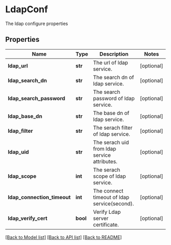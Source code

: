 # LdapConf

The ldap configure properties

## Properties
Name | Type | Description | Notes
------------ | ------------- | ------------- | -------------
**ldap_url** | **str** | The url of ldap service. | [optional] 
**ldap_search_dn** | **str** | The search dn of ldap service. | [optional] 
**ldap_search_password** | **str** | The search password of ldap service. | [optional] 
**ldap_base_dn** | **str** | The base dn of ldap service. | [optional] 
**ldap_filter** | **str** | The serach filter of ldap service. | [optional] 
**ldap_uid** | **str** | The serach uid from ldap service attributes. | [optional] 
**ldap_scope** | **int** | The serach scope of ldap service. | [optional] 
**ldap_connection_timeout** | **int** | The connect timeout of ldap service(second). | [optional] 
**ldap_verify_cert** | **bool** | Verify Ldap server certificate. | [optional] 

[[Back to Model list]](../README.md#documentation-for-models) [[Back to API list]](../README.md#documentation-for-api-endpoints) [[Back to README]](../README.md)


